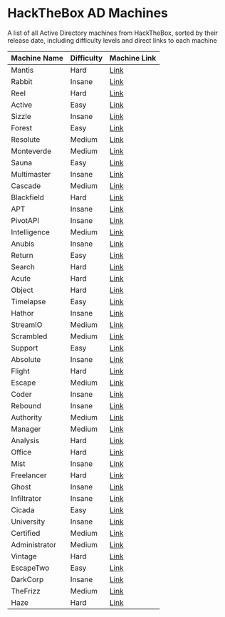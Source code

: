 # HackTheBox AD Machines
A list of all Active Directory machines from HackTheBox, sorted by their release date, including difficulty levels and direct links to each machine

| Machine Name   | Difficulty | Machine Link                                    |
|----------------|------------|-------------------------------------------------|
| Mantis         | Hard       | [Link](https://app.hackthebox.com/machines/98)  |
| Rabbit         | Insane     | [Link](https://app.hackthebox.com/machines/133) |
| Reel           | Hard       | [Link](https://app.hackthebox.com/machines/143) |
| Active         | Easy       | [Link](https://app.hackthebox.com/machines/148) |
| Sizzle         | Insane     | [Link](https://app.hackthebox.com/machines/169) |
| Forest         | Easy       | [Link](https://app.hackthebox.com/machines/212) |
| Resolute       | Medium     | [Link](https://app.hackthebox.com/machines/220) |
| Monteverde     | Medium     | [Link](https://app.hackthebox.com/machines/223) |
| Sauna          | Easy       | [Link](https://app.hackthebox.com/machines/229) |
| Multimaster    | Insane     | [Link](https://app.hackthebox.com/machines/232) |
| Cascade        | Medium     | [Link](https://app.hackthebox.com/machines/235) |
| Blackfield     | Hard       | [Link](https://app.hackthebox.com/machines/255) |
| APT            | Insane     | [Link](https://app.hackthebox.com/machines/296) |
| PivotAPI       | Insane     | [Link](https://app.hackthebox.com/machines/345) |
| Intelligence   | Medium     | [Link](https://app.hackthebox.com/machines/357) |
| Anubis         | Insane     | [Link](https://app.hackthebox.com/machines/371) |
| Return         | Easy       | [Link](https://app.hackthebox.com/machines/401) |
| Search         | Hard       | [Link](https://app.hackthebox.com/machines/422) |
| Acute          | Hard       | [Link](https://app.hackthebox.com/machines/438) |
| Object         | Hard       | [Link](https://app.hackthebox.com/machines/447) |
| Timelapse      | Easy       | [Link](https://app.hackthebox.com/machines/452) |
| Hathor         | Insane     | [Link](https://app.hackthebox.com/machines/459) |
| StreamIO       | Medium     | [Link](https://app.hackthebox.com/machines/474) |
| Scrambled      | Medium     | [Link](https://app.hackthebox.com/machines/476) |
| Support        | Easy       | [Link](https://app.hackthebox.com/machines/484) |
| Absolute       | Insane     | [Link](https://app.hackthebox.com/machines/498) |
| Flight         | Hard       | [Link](https://app.hackthebox.com/machines/510) |
| Escape         | Medium     | [Link](https://app.hackthebox.com/machines/531) |
| Coder          | Insane     | [Link](https://app.hackthebox.com/machines/536) |
| Rebound        | Insane     | [Link](https://app.hackthebox.com/machines/560) |
| Authority      | Medium     | [Link](https://app.hackthebox.com/machines/553) |
| Manager        | Medium     | [Link](https://app.hackthebox.com/machines/572) |
| Analysis       | Hard       | [Link](https://app.hackthebox.com/machines/584) |
| Office         | Hard       | [Link](https://app.hackthebox.com/machines/588) |
| Mist           | Insane     | [Link](https://app.hackthebox.com/machines/595) |
| Freelancer     | Hard       | [Link](https://app.hackthebox.com/machines/604) |
| Ghost          | Insane     | [Link](https://app.hackthebox.com/machines/616) |
| Infiltrator    | Insane     | [Link](https://app.hackthebox.com/machines/623) |
| Cicada         | Easy       | [Link](https://app.hackthebox.com/machines/627) |
| University     | Insane     | [Link](https://app.hackthebox.com/machines/632) |
| Certified      | Medium     | [Link](https://app.hackthebox.com/machines/633) |
| Administrator  | Medium     | [Link](https://app.hackthebox.com/machines/634) |
| Vintage        | Hard       | [Link](https://app.hackthebox.com/machines/637) |
| EscapeTwo      | Easy       | [Link](https://app.hackthebox.com/machines/642) |
| DarkCorp       | Insane     | [Link](https://app.hackthebox.com/machines/647) |
| TheFrizz       | Medium     | [Link](https://app.hackthebox.com/machines/652) |
| Haze           | Hard       | [Link](https://app.hackthebox.com/machines/654) |

